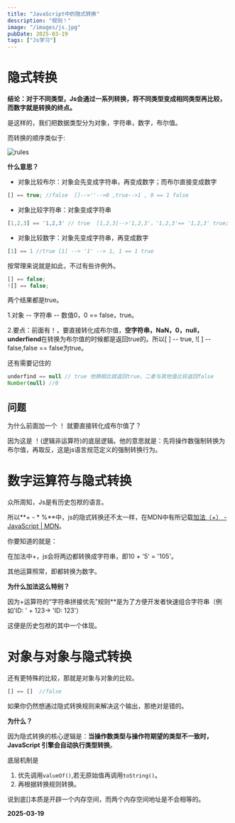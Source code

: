```yaml
---
title: "JavaScript中的隐式转换"
description: "规则！"
image: "/images/js.jpg"
pubDate: 2025-03-19
tags: ["Js学习"]
---
```


# 隐式转换

**结论：对于不同类型，Js会通过一系列转换，将不同类型变成相同类型再比较，而数字就是转换的终点。**

是这样的，我们把数据类型分为对象，字符串，数字，布尔值。

而转换的顺序类似于:

![rules](/images/yingshi.png)

**什么意思？**

- 对象比较布尔：对象会先变成字符串，再变成数字；而布尔直接变成数字

```javascript
[] == true; //false  []-->''-->0 ,true-->1 , 0 == 1 false
```

- 对象比较字符串：对象变成字符串

```javascript
[1,2,3] == '1,2,3' // true  [1,2,3]-->'1,2,3'，'1,2,3'== '1,2,3' true;
```

- 对象比较数字：对象先变成字符串，再变成数字

```javascript
[1] == 1 //true [1] --> '1' --> 1, 1 == 1 true
```

按常理来说就是如此，不过有些许例外。

```javascript
[] == false;
![] == false;
```

两个结果都是true。

1.对象 -- 字符串 -- 数值0，0 == false，true。

2.要点：前面有！，要直接转化成布尔值，**空字符串，NaN，0，null，underfiend**在转换为布尔值的时候都是返回true的。所以[ ] -- true, ![ ] -- false,false == false为true。

还有需要记住的

```javascript
underfind == null // true 他俩相比就返回true，二者与其他值比较返回false
Number(null) //0
```

## 问题

为什么前面加一个 ！ 就要直接转化成布尔值了？

因为这是 ！(逻辑非运算符)的底层逻辑。他的意思就是：先将操作数强制转换为布尔值，再取反，这是js语言规范定义的强制转换行为。

# 数字运算符与隐式转换

众所周知，Js是有历史包袱的语言。

所以**+ - * %**中，js的隐式转换还不太一样，在MDN中有所记载[加法（+） - JavaScript | MDN](https://developer.mozilla.org/zh-CN/docs/Web/JavaScript/Reference/Operators/Addition)。

你要知道的就是：

在加法中+，js会将两边都转换成字符串，即10 + '5' = '105'。

其他运算照常，即都转换为数字。

**为什么加法这么特别？**

因为+运算符的“字符串拼接优先”规则**是为了方便开发者快速组合字符串（例如'ID: ' + 123→ 'ID: 123'）

这便是历史包袱的其中一个体现。

# 对象与对象与隐式转换

还有更特殊的比较，那就是对象与对象的比较。

```javascript
[] == []  //false
```

如果你仍然想通过隐式转换规则来解决这个输出，那绝对是错的。

**为什么？**

因为隐式转换的核心逻辑是：**当操作数类型与操作符期望的类型不一致时，JavaScript 引擎会自动执行类型转换**。

底层机制是

1. 优先调用`valueOf()`,若无原始值再调用`toString()`。
2. 再根据转换规则转换。

说到底[]本质是开辟一个内存空间，而两个内存空间地址是不会相等的。


**2025-03-19**